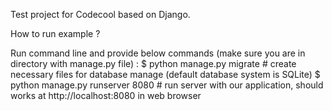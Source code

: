 Test project for Codecool based on Django.

How to run example ? 

Run command line and provide below commands (make sure you are in directory with manage.py file) : 
$ python manage.py migrate # create necessary files for database manage (default database system is SQLite)
$ python manage.py runserver 8080 # run server with our application, should works at http://localhost:8080 in web browser
